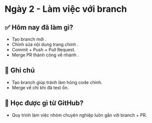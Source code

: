 # Ngày 2 - Làm việc với branch

## ✅ Hôm nay đã làm gì?
- Tạo branch mới .
- Chỉnh sửa nội dung trang chính .
- Commit + Push + Pull Request.
- Merge PR thành công về nhánh .

## 🤔 Ghi chú
- Tạo branch giúp tránh làm hỏng code chính.
- Merge về  chỉ khi đã test ổn.

## 📘 Học được gì từ GitHub?
- Quy trình làm việc nhóm chuyên nghiệp luôn gắn với branch + PR.

